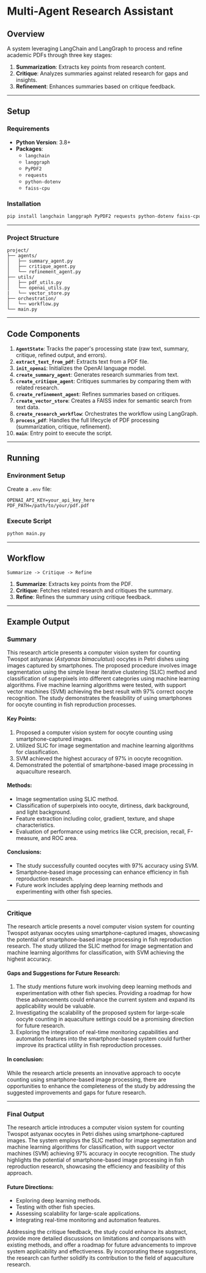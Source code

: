 # Multi-Agent Research Assistant

## Overview
A system leveraging LangChain and LangGraph to process and refine academic PDFs through three key stages:
1. **Summarization**: Extracts key points from research content.
2. **Critique**: Analyzes summaries against related research for gaps and insights.
3. **Refinement**: Enhances summaries based on critique feedback.

---

## Setup

### Requirements
- **Python Version**: 3.8+
- **Packages**:
  - `langchain`
  - `langgraph`
  - `PyPDF2`
  - `requests`
  - `python-dotenv`
  - `faiss-cpu`

### Installation
```bash
pip install langchain langgraph PyPDF2 requests python-dotenv faiss-cpu
```

---
### Project Structure
```plaintext
project/
├── agents/
│   ├── summary_agent.py
│   ├── critique_agent.py
│   └── refinement_agent.py
├── utils/
│   ├── pdf_utils.py
│   └── openai_utils.py
|   └── vector_store.py
├── orchestration/
│   └── workflow.py
└── main.py
```
---

## Code Components

1. **`AgentState`**: Tracks the paper's processing state (raw text, summary, critique, refined output, and errors).
2. **`extract_text_from_pdf`**: Extracts text from a PDF file.
3. **`init_openai`**: Initializes the OpenAI language model.
4. **`create_summary_agent`**: Generates research summaries from text.
5. **`create_critique_agent`**: Critiques summaries by comparing them with related research.
6. **`create_refinement_agent`**: Refines summaries based on critiques.
7. **`create_vector_store`**: Creates a FAISS index for semantic search from text data.
8. **`create_research_workflow`**: Orchestrates the workflow using LangGraph.
9. **`process_pdf`**: Handles the full lifecycle of PDF processing (summarization, critique, refinement).
10. **`main`**: Entry point to execute the script.

---

## Running

### Environment Setup
Create a `.env` file:
```dotenv
OPENAI_API_KEY=your_api_key_here
PDF_PATH=/path/to/your/pdf.pdf
```

### Execute Script
```bash
python main.py
```

---

## Workflow
```plaintext
Summarize -> Critique -> Refine
```

1. **Summarize**: Extracts key points from the PDF.
2. **Critique**: Fetches related research and critiques the summary.
3. **Refine**: Refines the summary using critique feedback.

---

## Example Output

### Summary
This research article presents a computer vision system for counting Twospot astyanax (*Astyanax bimaculatus*) oocytes in Petri dishes using images captured by smartphones. The proposed procedure involves image segmentation using the simple linear iterative clustering (SLIC) method and classification of superpixels into different categories using machine learning algorithms. Five machine learning algorithms were tested, with support vector machines (SVM) achieving the best result with 97% correct oocyte recognition. The study demonstrates the feasibility of using smartphones for oocyte counting in fish reproduction processes.

#### Key Points:
1. Proposed a computer vision system for oocyte counting using smartphone-captured images.
2. Utilized SLIC for image segmentation and machine learning algorithms for classification.
3. SVM achieved the highest accuracy of 97% in oocyte recognition.
4. Demonstrated the potential of smartphone-based image processing in aquaculture research.

#### Methods:
- Image segmentation using SLIC method.
- Classification of superpixels into oocyte, dirtiness, dark background, and light background.
- Feature extraction including color, gradient, texture, and shape characteristics.
- Evaluation of performance using metrics like CCR, precision, recall, F-measure, and ROC area.

#### Conclusions:
- The study successfully counted oocytes with 97% accuracy using SVM.
- Smartphone-based image processing can enhance efficiency in fish reproduction research.
- Future work includes applying deep learning methods and experimenting with other fish species.

---

### Critique
The research article presents a novel computer vision system for counting Twospot astyanax oocytes using smartphone-captured images, showcasing the potential of smartphone-based image processing in fish reproduction research. The study utilized the SLIC method for image segmentation and machine learning algorithms for classification, with SVM achieving the highest accuracy.

#### Gaps and Suggestions for Future Research:
1. The study mentions future work involving deep learning methods and experimentation with other fish species. Providing a roadmap for how these advancements could enhance the current system and expand its applicability would be valuable.
2. Investigating the scalability of the proposed system for large-scale oocyte counting in aquaculture settings could be a promising direction for future research.
3. Exploring the integration of real-time monitoring capabilities and automation features into the smartphone-based system could further improve its practical utility in fish reproduction processes.

#### In conclusion:
While the research article presents an innovative approach to oocyte counting using smartphone-based image processing, there are opportunities to enhance the completeness of the study by addressing the suggested improvements and gaps for future research.

---

### Final Output
The research article introduces a computer vision system for counting Twospot astyanax oocytes in Petri dishes using smartphone-captured images. The system employs the SLIC method for image segmentation and machine learning algorithms for classification, with support vector machines (SVM) achieving 97% accuracy in oocyte recognition. The study highlights the potential of smartphone-based image processing in fish reproduction research, showcasing the efficiency and feasibility of this approach. 

#### Future Directions:
- Exploring deep learning methods.
- Testing with other fish species.
- Assessing scalability for large-scale applications.
- Integrating real-time monitoring and automation features.

Addressing the critique feedback, the study could enhance its abstract, provide more detailed discussions on limitations and comparisons with existing methods, and offer a roadmap for future advancements to improve system applicability and effectiveness. By incorporating these suggestions, the research can further solidify its contribution to the field of aquaculture research.



